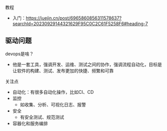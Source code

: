 教程

- 入门：https://juejin.cn/post/6965860856311578637?searchId=20230929144321629F95C0C2C61F5258F6#heading-7

## 驱动问题

devops是啥？

- 他是一套工具，强调开发、运维、测试之间的协作，强调流程自动化，目标是让软件的构建、测试、发布更加的快捷、频繁和可靠

关注点

- 自动化：有很多自动化操作，比如CI、CD
- 监控
  - 如收集、分析、可视化日志、报警
- 安全
  - 有安全测试、规范测试
- 容器化和服务编排

